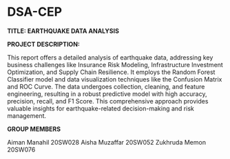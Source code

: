 # DSA-CEP
**TITLE: EARTHQUAKE DATA ANALYSIS**

**PROJECT DESCRIPTION:**

This report offers a detailed analysis of earthquake data, addressing key business challenges like Insurance Risk Modeling, Infrastructure Investment Optimization, and Supply Chain Resilience. It employs the Random Forest Classifier model and data visualization techniques like the Confusion Matrix and ROC Curve. The data undergoes collection, cleaning, and feature engineering, resulting in a robust predictive model with high accuracy, precision, recall, and F1 Score. This comprehensive approach provides valuable insights for earthquake-related decision-making and risk management.

**GROUP MEMBERS**

Aiman Manahil 20SW028
Aisha Muzaffar 20SW052
Zukhruda Memon 20SW076
